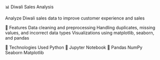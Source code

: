 📊 Diwali Sales Analysis 

Analyze Diwali sales data to improve customer experience and sales

🚀 Features
Data cleaning and preprocessing
Handling duplicates, missing values, and incorrect data types
Visualizations using matplotlib, seaborn, and pandas

📌 Technologies Used
Python 🐍
Jupyter Notebook 📒
Pandas
NumPy
Seaborn
Matplotlib
